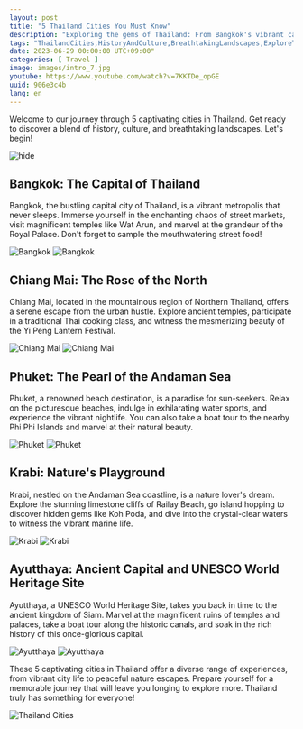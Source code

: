 ```yaml
---
layout: post
title: "5 Thailand Cities You Must Know"
description: "Exploring the gems of Thailand: From Bangkok's vibrant capital to Chiang Mai's cultural charm, Phuket's stunning beaches, Krabi's natural wonders, and Ayutthaya's historical allure."
tags: "ThailandCities,HistoryAndCulture,BreathtakingLandscapes,ExploreThailand,CityTravel"
date: 2023-06-29 00:00:00 UTC+09:00"
categories: [ Travel ]
image: images/intro_7.jpg
youtube: https://www.youtube.com/watch?v=7KKTDe_opGE
uuid: 906e3c4b
lang: en
---
```


Welcome to our journey through 5 captivating cities in Thailand. Get ready to discover a blend of history, culture, and breathtaking landscapes. Let's begin!

![hide](images/intro_7.jpg)


## Bangkok: The Capital of Thailand
Bangkok, the bustling capital city of Thailand, is a vibrant metropolis that never sleeps. Immerse yourself in the enchanting chaos of street markets, visit magnificent temples like Wat Arun, and marvel at the grandeur of the Royal Palace. Don't forget to sample the mouthwatering street food!

![Bangkok](images/main1_1.jpg)
![Bangkok](images/main1_2.jpg)


## Chiang Mai: The Rose of the North
Chiang Mai, located in the mountainous region of Northern Thailand, offers a serene escape from the urban hustle. Explore ancient temples, participate in a traditional Thai cooking class, and witness the mesmerizing beauty of the Yi Peng Lantern Festival.

![Chiang Mai](images/main2_1.jpg)
![Chiang Mai](images/main2_4.png)


## Phuket: The Pearl of the Andaman Sea
Phuket, a renowned beach destination, is a paradise for sun-seekers. Relax on the picturesque beaches, indulge in exhilarating water sports, and experience the vibrant nightlife. You can also take a boat tour to the nearby Phi Phi Islands and marvel at their natural beauty.

![Phuket](images/main3_1.jpg)
![Phuket](images/main3_2.jpg)


## Krabi: Nature's Playground
Krabi, nestled on the Andaman Sea coastline, is a nature lover's dream. Explore the stunning limestone cliffs of Railay Beach, go island hopping to discover hidden gems like Koh Poda, and dive into the crystal-clear waters to witness the vibrant marine life.

![Krabi](images/main4_6.jpg)
![Krabi](images/main4_7.jpg)


## Ayutthaya: Ancient Capital and UNESCO World Heritage Site
Ayutthaya, a UNESCO World Heritage Site, takes you back in time to the ancient kingdom of Siam. Marvel at the magnificent ruins of temples and palaces, take a boat tour along the historic canals, and soak in the rich history of this once-glorious capital.

![Ayutthaya](images/main5_1.jpeg)
![Ayutthaya](images/main5_2.jpg)




These 5 captivating cities in Thailand offer a diverse range of experiences, from vibrant city life to peaceful nature escapes. Prepare yourself for a memorable journey that will leave you longing to explore more. Thailand truly has something for everyone!

![Thailand Cities](images/intro_8.jpg)
